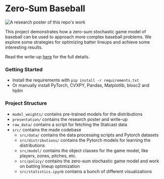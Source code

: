 # Zero-Sum Baseball

![A research poster of this repo's work](presentation/poster.png)

This project demonstrates how a zero-sum stochastic game model of baseball can be
used to approach more complex baseball problems. We explore some strategies for optimizing 
batter lineups and achieve some interesting results.

Read the write-up [here](presentation/writeup.pdf) for the full details.

### Getting Started
- Install the requirements with `pip install -r requirements.txt`
- Or manually install PyTorch, CVXPY, Pandas, Matplotlib, blosc2 and tqdm

### Project Structure
- `model_weights/` contains pre-trained models for the distributions
- `presentation/` contains the research poster and write-up
- `raw_data/` contains a script for fetching the Statcast data
- `src/` contains the made codebase
  - `src/data/` contains the data processing scripts and Pytorch datasets
  - `src/distributions/` contains the Pytorch models for learning the distributions
  - `src/model/` contains the object classes for the game model, like players, zones, pitches, etc.
  - `src/policy/` contains the zero-sum stochastic game model and work on batting lineup optimization
  - `src/statistics.ipynb` contains a bunch of different visualizations 